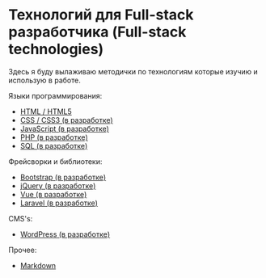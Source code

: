 # Технологий для Full-stack разработчика (Full-stack technologies)

Здесь я буду вылаживаю методички по технологиям которые изучию и использую в работе.

Языки программирования:
  - [HTML / HTML5](HTML)
  - [CSS / CSS3 (в разработке)]()
  - [JavaScript (в разработке)]()
  - [PHP (в разработке)]()
  - [SQL (в разработке)]()

Фрейсворки и библиотеки:
  - [Bootstrap (в разработке)]()
  - [jQuery (в разработке)]()
  - [Vue (в разработке)]()
  - [Laravel (в разработке)]()
  
CMS's:
  - [WordPress (в разработке)]()

Прочее:
 - [Markdown]()
